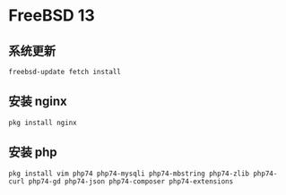# FreeBSD 13



## 系统更新

```
freebsd-update fetch install
```



## 安装 nginx

```
pkg install nginx
```


## 安装 php

```
pkg install vim php74 php74-mysqli php74-mbstring php74-zlib php74-curl php74-gd php74-json php74-composer php74-extensions
```

